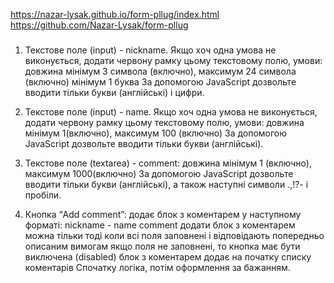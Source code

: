 https://nazar-lysak.github.io/form-pllug/index.html
https://github.com/Nazar-Lysak/form-pllug
###
1. Текстове поле (input) - nickname. Якщо хоч одна умова не виконується, додати червону рамку цьому текстовому полю, умови:
довжина мінімум 3 символа (включно), максимум 24 символа (включно)
мінімум 1 буква
За допомогою JavaScript дозвольте вводити тільки букви (англійські)  і цифри.

2. Текстове поле (input) - name. Якщо хоч одна умова не виконується, додати червону рамку цьому текстовому полю, умови:
довжина мінімум 1(включно), максимум 100 (включно)
За допомогою JavaScript дозвольте вводити тільки букви (англійські).

3. Текстове поле (textarea) - comment:
довжина мінімум 1 (включно),  максимум 1000(включно)
За допомогою JavaScript дозвольте вводити тільки букви (англійські), а також наступні символи .,!?- і пробіли.

4. Кнопка “Add comment”:
додає блок з коментарем у наступному форматі:
	nickname - name
	comment
додати блок з коментарем можна тільки тоді коли всі поля заповнені і відповідають попередньо описаним вимогам
якщо поля не заповнені, то кнопка має бути виключена (disabled)
блок з коментарем додає на початку списку коментарів
Спочатку логіка, потім оформлення за бажанням.
